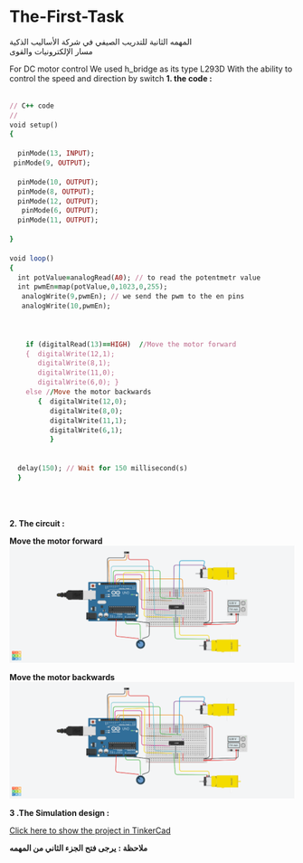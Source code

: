 
# The-First-Task
المهمه الثانية للتدريب الصيفي في شركة الأساليب الذكية  
مسار الإلكترونيات والقوى

For DC motor control
 We used h_bridge as its type L293D
 With the ability to control the speed and direction by switch
**1.  the code  :**

```ruby

// C++ code
//
void setup()
{

  pinMode(13, INPUT);
 pinMode(9, OUTPUT);

  pinMode(10, OUTPUT);
  pinMode(8, OUTPUT);
  pinMode(12, OUTPUT);
   pinMode(6, OUTPUT);
  pinMode(11, OUTPUT);

}

void loop()
{
  int potValue=analogRead(A0); // to read the potentmetr value
  int pwmEn=map(potValue,0,1023,0,255);
   analogWrite(9,pwmEn); // we send the pwm to the en pins
   analogWrite(10,pwmEn);  
   
  

    if (digitalRead(13)==HIGH)  //Move the motor forward
    {  digitalWrite(12,1); 
       digitalWrite(8,1);
       digitalWrite(11,0);
       digitalWrite(6,0); } 
    else //Move the motor backwards
       {  digitalWrite(12,0);
          digitalWrite(8,0);
          digitalWrite(11,1);
          digitalWrite(6,1);  
          }
  
  
  delay(150); // Wait for 150 millisecond(s)
  }
  
  
 
```

**2. The circuit  :**

**Move the motor forward**
![Circuit](https://github.com/AbdulazizAlhasil/Summer-Training/blob/main/The%20Scound%20Task/Dazzling%20Curcan-Fulffy%20(2).png?raw=true)

**Move the motor backwards**
![Circuit](https://github.com/AbdulazizAlhasil/Summer-Training/blob/main/The%20Scound%20Task/Dazzling%20Curcan-Fulffy%20(2).png?raw=true)

**3 .The Simulation design  :**

[Click here to show the project in TinkerCad](https://www.tinkercad.com/things/lVwv6Bv1vDV-dazzling-curcan-fulffy/editel)


**ملاحظة  :**
**يرجى فتح الجزء الثاني من المهمه**

